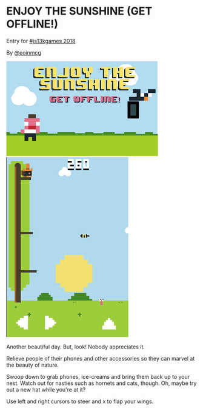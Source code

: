# ENJOY THE SUNSHINE (GET OFFLINE!)

Entry for [#js13kgames 2018](https://js13kgames.com)

By [@eoinmcg](https://twitter.com/eoinmcg)

![Screenshot](https://github.com/eoinmcg/enjoythesunshine/raw/master/promo/banner.png)
![Screenshot](https://github.com/eoinmcg/enjoythesunshine/raw/master/promo/video.gif)

Another beautiful day. But, look! Nobody appreciates it.

Relieve people of their phones and other accessories so they can marvel at the beauty of nature.

Swoop down to grab phones, ice-creams and bring them back up to your nest. Watch
out for nasties such as hornets and cats, though. Oh, maybe try out a new hat
while you're at it?

Use left and right cursors to steer and x to flap your wings.
